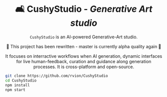 <div align="center">

# 🛋 CushyStudio - _Generative Art studio_

`CushyStudio` is an AI-powered Generative-Art studio.

🔴 This project has been rewritten - master is currently alpha quality again 🔴

It focuses on interractive workflows when AI generation, dynamic interfaces for live human-feedback, curation
and guidance along generation processes. It is cross-platform and open-source.

</div>

```sh
git clone https://github.com/rvion/CushyStudio
cd CushyStudio
npm install
npm start
```
